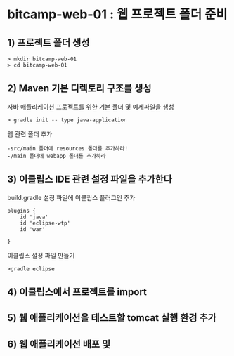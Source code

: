 # bitcamp-web-01 : 웹 프로젝트 폴더 준비

## 1) 프로젝트 폴더 생성

```
> mkdir bitcamp-web-01
> cd bitcamp-web-01
```
## 2) Maven 기본 디렉토리 구조를 생성

자바 애플리케이션 프로젝트를 위한 기본 폴더 및 예제파일을 생성

```
> gradle init -- type java-application
```

웹 관련 폴더 추가 
```
-src/main 폴더에 resources 폴더를 추가하라!
-/main 폴더에 webapp 폴더를 추가하라

```
##  3) 이클립스 IDE 관련 설정 파일을 추가한다 

build.gradle 설정 파일에 이클립스 플러그인 추가 

```
plugins {
    id 'java'
    id 'eclipse-wtp'
    id 'war'

}
```

이클립스 설정 파일 만들기
```
>gradle eclipse

```
## 4) 이클립스에서 프로젝트를 import 

## 5) 웹 애플리케이션을 테스트할 tomcat 실행 환경 추가

## 6) 웹 애플리케이션 배포 및 